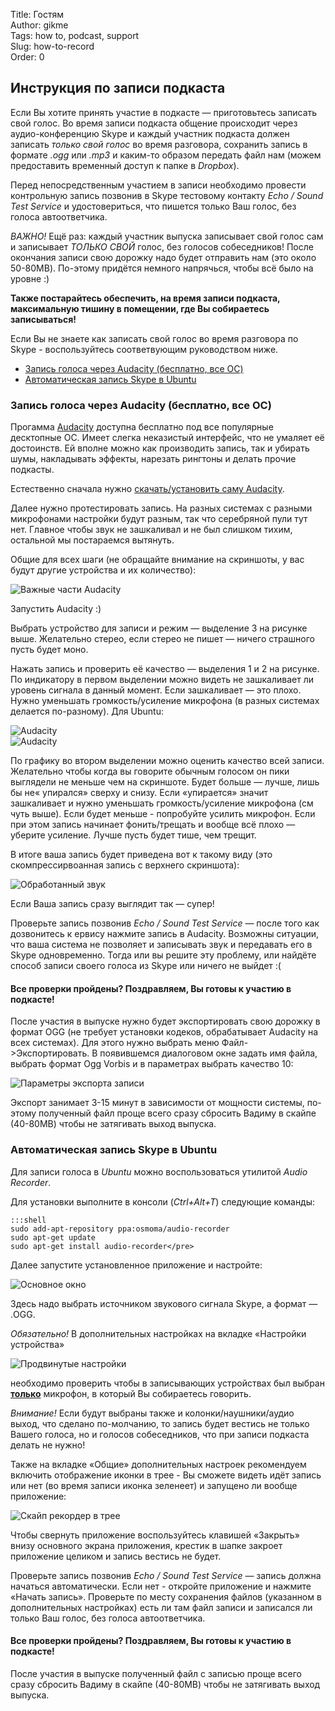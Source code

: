 Title: Гостям  
Author: gikme  
Tags: how to, podcast, support  
Slug: how-to-record  
Order: 0

## Инструкция по записи подкаста

Если Вы хотите принять участие в подкасте — приготовьтесь записать свой голос. Во время записи подкаста общение происходит через аудио-конференцию Skype и каждый участник подкаста должен записать *только свой голос* во время разговора, сохранить запись в формате *.ogg* или *.mp3* и каким-то образом передать файл нам (можем предоставить временный доступ к папке в *Dropbox*).

Перед непосредственным участием в записи необходимо провести контрольную запись позвонив в Skype тестовому контакту *Echo / Sound Test Service* и удостовериться, что пишется только Ваш голос, без голоса автоответчика.

*ВАЖНО!* Ещё раз: каждый участник выпуска записывает свой голос сам и записывает *ТОЛЬКО СВОЙ* голос, без голосов собеседников! После окончания записи свою дорожку надо будет отправить нам (это около 50-80MB). По-этому придётся немного напрячься, чтобы всё было на уровне :)

**Также постарайтесь обеспечить, на время записи подкаста, максимальную тишину в помещении, где Вы собираетесь записываться!**

Если Вы не знаете как записать свой голос во время разговора по Skype - воспользуйтесь соответвующим руководством ниже.

- [Запись голоса через Audacity (бесплатно, все ОС)](#audacity-records)  
- [Автоматическая запись Skype в Ubuntu](#ubuntu-records)

<a name="audacity-records"></a>

### Запись голоса через Audacity (бесплатно, все ОС)

Прогамма [Audacity](http://audacity.sourceforge.net/?lang=ru) доступна бесплатно под все популярные десктопные ОС. Имеет слегка неказистый интерфейс, что не умаляет её достоинств. Ей вполне можно как производить запись, так и убирать шумы, накладывать эффекты, нарезать рингтоны и делать прочие подкасты.

Естественно сначала нужно [скачать/установить саму Audacity](http://audacity.sourceforge.net/download/).

Далее нужно протестировать запись. На разных системах с разными микрофонами настройки будут разным, так что серебряной пули тут нет. Главное чтобы звук не зашкаливал и не был слишком тихим, остальной мы постараемся вытянуть.

Общие для всех шаги (не обращайте внимание на скриншоты, у вас будут другие устройства и их количество):

![Важные части Audacity](http://2.bp.blogspot.com/-w-JSo-vidhM/UuKhSKyVxDI/AAAAAAAAMx8/L8PeCnOBr2Q/s1600/Audacity_008.png)

Запустить Audacity :)

Выбрать устройство для записи и режим — выделение 3 на рисунке выше. Желательно стерео, если стерео не пишет — ничего страшного пусть будет моно.

Нажать запись и проверить её качество — выделения 1 и 2 на рисунке. По индикатору в первом выделении можно видеть не зашкаливает ли уровень сигнала в данный момент. Если зашкаливает — это плохо. Нужно уменьшать громкость/усиление микрофона (в разных системах делается по-разному). Для Ubuntu:

![Audacity](http://3.bp.blogspot.com/-MPeDSQfzask/UuKjI7doo4I/AAAAAAAAMyE/BnBBnf7LJMs/s1600/%D0%A0%D0%B0%D0%B1%D0%BE%D1%87%D0%B5%D0%B5+%D0%BC%D0%B5%D1%81%D1%82%D0%BE+1_016.png)  
![Audacity](http://2.bp.blogspot.com/-i90TCJeJEzE/UuKjVwJM1jI/AAAAAAAAMyM/GC_Fufs1QJo/s1600/%D0%97%D0%B2%D1%83%D0%BA_017.png)

По графику во втором выделении можно оценить качество всей записи. Желательно чтобы когда вы говорите обычным голосом он пики выглядели не меньше чем на скриншоте. Будет больше — лучше, лишь бы не« упирался» сверху и снизу. Если «упирается» значит зашкаливает и нужно уменьшать громкость/усиление микрофона (см чуть выше). Если будет меньше - попробуйте усилить микрофон. Если при этом запись начинает фонить/трещать и вообще всё плохо — уберите усиление. Лучше пусть будет тише, чем трещит.

В итоге ваша запись будет приведена вот к такому виду (это скомпрессирвоанная запись с верхнего скриншота):

![Обработанный звук](http://4.bp.blogspot.com/-Q3OYUlmb1gQ/UuKl960-RtI/AAAAAAAAMyU/jOPPqa92hac/s1600/Audacity_018.png)

Если Ваша запись сразу выглядит так — супер!

Проверьте запись позвонив *Echo / Sound Test Service* — после того как дозвонитесь к ервису нажмите запись в Audacity. Возможны ситуации, что ваша система не позволяет и записывать звук и передавать его в Skype одновременно. Тогда или вы решите эту проблему, или найдёте способ записи своего голоса из Skype или ничего не выйдет :(

#### Все проверки пройдены? Поздравляем, Вы готовы к участию в подкасте!

После участия в выпуске нужно будет экспортировать свою дорожку в формат OGG (не требует установки кодеков, обрабатывает Audacity на всех системах). Для этого нужно выбрать меню Файл->Экспортировать. В появившемся диалоговом окне задать имя файла, выбрать формат Ogg Vorbis и в параметрах выбрать качество 10:

![Параметры экспорта записи](http://1.bp.blogspot.com/-GnuP8-ntLW4/UuKqNWp8Y7I/AAAAAAAAMys/tNWwXGqrnBY/s1600/%D0%A0%D0%B0%D0%B1%D0%BE%D1%87%D0%B5%D0%B5+%D0%BC%D0%B5%D1%81%D1%82%D0%BE+1_022.png)

Экспорт занимает 3-15 минут в зависимости от мощности системы, по-этому полученный файл проще всего сразу сбросить Вадиму в скайпе (40-80MB) чтобы не затягивать выход выпуска.

<a name="ubuntu-records"></a>

### Автоматическая запись Skype в Ubuntu

Для записи голоса в *Ubuntu* можно воспользоваться утилитой *Audio Recorder*.

Для установки выполните в консоли (*Ctrl+Alt+T*) следующие команды:

    :::shell
    sudo add-apt-repository ppa:osmoma/audio-recorder
    sudo apt-get update
    sudo apt-get install audio-recorder</pre>

Далее запустите установленное приложение и настройте:

![Основное окно](http://1.bp.blogspot.com/-dita3rlQzDU/URyFdPhGWGI/AAAAAAAAIyY/8ftgFAFwVl0/s1600/main.png)

Здесь надо выбрать источником звукового сигнала Skype, а формат — .OGG.

*Обязательно!* В дополнительных настройках на вкладке «Настройки устройства»

![Продвинутые настройки](http://4.bp.blogspot.com/-rY3uDhfFgbo/URyF0zM0gYI/AAAAAAAAIyg/CrmK1MpS6_Y/s1600/advanced.png)

необходимо проверить чтобы в записывающих устройствах был выбран **<u>только</u>** микрофон, в который Вы собираетесь говорить.

*Внимание!* Если будут выбраны также и колонки/наушники/аудио выход, что сделано по-молчанию, то запись будет вестись не только Вашего голоса, но и голосов собеседников, что при записи подкаста делать не нужно!

Также на вкладке «Общие» дополнительных настроек рекомендуем включить отображение иконки в трее - Вы сможете видеть идёт запись или нет (во время записи иконка зеленеет) и запущено ли вообще приложение:

![Скайп рекордер в трее](http://1.bp.blogspot.com/-JixyzG1OgYQ/URyJVunwZOI/AAAAAAAAIyw/D2hYUK0Vx5g/s1600/tray.png)

Чтобы свернуть приложение воспользуйтесь клавишей «Закрыть» внизу основного экрана приложения, крестик в шапке закроет приложение целиком и запись вестись не будет.

Проверьте запись позвонив *Echo / Sound Test Service* — запись должна начаться автоматически. Если нет - откройте приложение и нажмите «Начать запись». Проверьте по месту сохранения файлов (указанном в дополнительных настройках) есть ли там файл записи и записался ли только Ваш голос, без голоса автоответчика.

#### Все проверки пройдены? Поздравляем, Вы готовы к участию в подкасте!

После участия в выпуске полученный файл с записью проще всего сразу сбросить Вадиму в скайпе (40-80MB) чтобы не затягивать выход выпуска.
